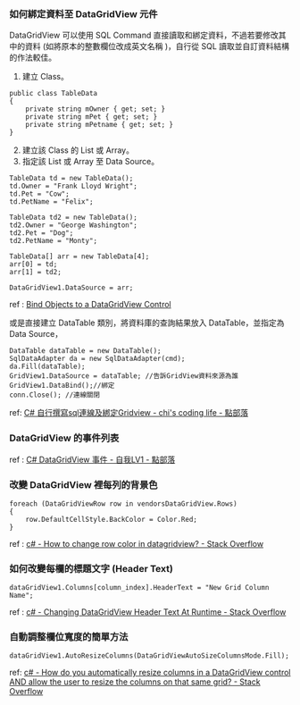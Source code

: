 ### 如何綁定資料至 DataGridView 元件

DataGridView 可以使用 SQL Command 直接讀取和綁定資料，不過若要修改其中的資料 (如將原本的整數欄位改成英文名稱 )，自行從 SQL 讀取並自訂資料結構的作法較佳。

1. 建立 Class。

```
public class TableData
{                 
    private string mOwner { get; set; }
    private string mPet { get; set; }
    private string mPetname { get; set; }
}
```

2. 建立該 Class 的 List 或 Array。
3. 指定該 List 或 Array 至 Data Source。

```
TableData td = new TableData();
td.Owner = "Frank Lloyd Wright";
td.Pet = "Cow";
td.PetName = "Felix";

TableData td2 = new TableData();
td2.Owner = "George Washington";
td2.Pet = "Dog";
td2.PetName = "Monty";

TableData[] arr = new TableData[4];
arr[0] = td;
arr[1] = td2;

DataGridView1.DataSource = arr;
```

ref : [Bind Objects to a DataGridView Control](https://www.c-sharpcorner.com/article/bind-objects-to-a-datagridview-control/)

或是直接建立 DataTable 類別，將資料庫的查詢結果放入 DataTable，並指定為 Data Source，

```
DataTable dataTable = new DataTable(); 
SqlDataAdapter da = new SqlDataAdapter(cmd);
da.Fill(dataTable);
GridView1.DataSource = dataTable; //告訴GridView資料來源為誰
GridView1.DataBind();//綁定
conn.Close(); //連線關閉       
```

ref: [C# 自行撰寫sql連線及綁定Gridview - chi's coding life - 點部落](https://dotblogs.com.tw/chichiblog/2017/10/16/163211)

### DataGridView 的事件列表

ref : [C# DataGridView 事件 - 自我LV1 - 點部落](https://dotblogs.com.tw/jain/2010/05/13/15206)

### 改變 DataGridView 裡每列的背景色

```
foreach (DataGridViewRow row in vendorsDataGridView.Rows)
{
    row.DefaultCellStyle.BackColor = Color.Red;
}
```

ref : [c# - How to change row color in datagridview? - Stack Overflow](https://stackoverflow.com/questions/2189376/how-to-change-row-color-in-datagridview)

### 如何改變每欄的標題文字 (Header Text)

```
dataGridView1.Columns[column_index].HeaderText = "New Grid Column Name";
```

ref : [c# - Changing DataGridView Header Text At Runtime - Stack Overflow](https://stackoverflow.com/questions/27267176/changing-datagridview-header-text-at-runtime)

### 自動調整欄位寬度的簡單方法

```
dataGridView1.AutoResizeColumns(DataGridViewAutoSizeColumnsMode.Fill);
```

ref: [c# - How do you automatically resize columns in a DataGridView control AND allow the user to resize the columns on that same grid? - Stack Overflow](https://stackoverflow.com/questions/1025670/how-do-you-automatically-resize-columns-in-a-datagridview-control-and-allow-the)